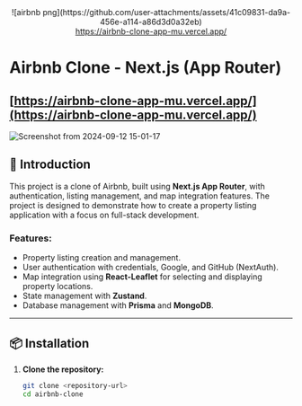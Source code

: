 <div align="center">
   ![airbnb png](https://github.com/user-attachments/assets/41c09831-da9a-456e-a114-a86d3d0a32eb)
   <div>
      <a href="https://airbnb-clone-app-mu.vercel.app/">https://airbnb-clone-app-mu.vercel.app/</a>
   </div>
</div>

# Airbnb Clone - Next.js (App Router)
## [https://airbnb-clone-app-mu.vercel.app/](https://airbnb-clone-app-mu.vercel.app/)

![Screenshot from 2024-09-12 15-01-17](https://github.com/user-attachments/assets/91041f18-7404-4c81-a328-6a40b61e6678)


## 🚀 Introduction
This project is a clone of Airbnb, built using **Next.js App Router**, with authentication, listing management, and map integration features. The project is designed to demonstrate how to create a property listing application with a focus on full-stack development.

### Features:
- Property listing creation and management.
- User authentication with credentials, Google, and GitHub (NextAuth).
- Map integration using **React-Leaflet** for selecting and displaying property locations.
- State management with **Zustand**.
- Database management with **Prisma** and **MongoDB**.

---

## 📦 Installation

1. **Clone the repository:**
   ```bash
   git clone <repository-url>
   cd airbnb-clone
